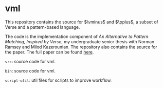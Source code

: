 $\newcommand\vminus{V^{-}}$
$\newcommand\pplus{P^{+}}$

# vml
This repository contains the source for $\vminus$ and $\pplus$, a subset of Verse and a pattern-based language.


The code is the implementation component of *An Alternative to Pattern Matching,
Inspired by Verse*, my undergraduate senior thesis with Norman Ramsey and Milod
Kazerounian. The repository also contains the source for the paper. The full paper can be found [here](https://rogerburtonpatel.github.io/fullpaper.pdf). 



<!-- 
`tex`: tex source and generated pdfs. 

`tex/.tex-out`: the glut of latex build output lives here. 

`tex/translations`: specifically for translation work. 

`tex/paper-sections`: formal and informal work on the paper. 

`braindump`: dump for all ideas, good and especially bad.  -->

`src`: source code for vml. 

`bin`: source code for vml. 

`script-util`: util files for scripts to improve workflow. 
